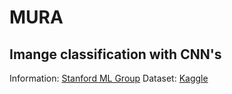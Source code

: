 # MURA
## Imange classification with CNN's

Information: [Stanford ML Group](https://stanfordmlgroup.github.io/competitions/mura/)
Dataset: [Kaggle](https://www.kaggle.com/cjinny/mura-v11)
